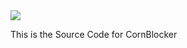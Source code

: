 <html>

<body>
<img src="https://addons.mozilla.org/user-media/addon_icons/2837/2837034-64.png?modified=a95f68ca">
  
<b1>This is the Source Code for CornBlocker</b1>
  
</body>
<script>alert("hello");</script>
  
</html>
